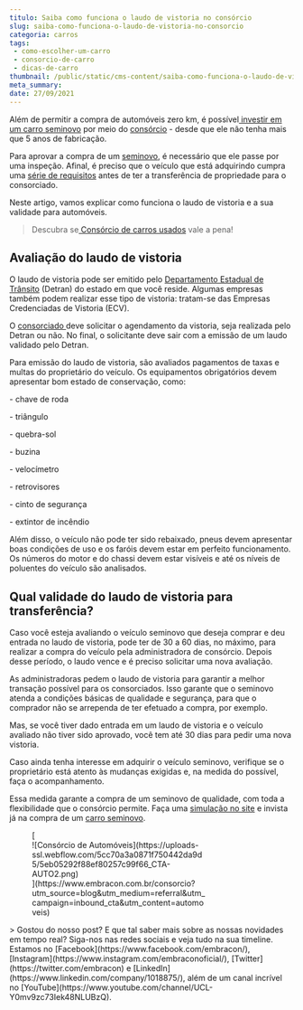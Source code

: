 ```yaml
---
titulo: Saiba como funciona o laudo de vistoria no consórcio
slug: saiba-como-funciona-o-laudo-de-vistoria-no-consorcio
categoria: carros
tags:
 - como-escolher-um-carro
 - consorcio-de-carro
 - dicas-de-carro
thumbnail: /public/static/cms-content/saiba-como-funciona-o-laudo-de-vistoria-no-consorcio.png
meta_summary: 
date: 27/09/2021
---
```

Além de permitir a compra de automóveis zero km, é possível[ investir em um carro seminovo](https://www.embracon.com.br/blog/carro-seminovo-guia-completo-para-comprar) por meio do [consórcio](https://www.embracon.com.br/conhecaoconsorcio/o-que-e-consorcio) - desde que ele não tenha mais que 5 anos de fabricação.

Para aprovar a compra de um [seminovo](https://www.embracon.com.br/blog/carro-zero-ou-seminovo), é necessário que ele passe por uma inspeção. Afinal, é preciso que o veículo que está adquirindo cumpra uma [série de requisitos](https://www.embracon.com.br/blog/carro-seminovo-guia-completo-para-comprar) antes de ter a transferência de propriedade para o consorciado.

Neste artigo, vamos explicar como funciona o laudo de vistoria e a sua validade para automóveis.

> Descubra se[ Consórcio de carros usados](https://www.embracon.com.br/blog/consorcio-de-carros-usados-vale-a-pena) vale a pena!

Avaliação do laudo de vistoria
------------------------------

O laudo de vistoria pode ser emitido pelo [Departamento Estadual de Trânsito](https://www.detran.sp.gov.br/wps/portal/portaldetran/cidadao/veiculos/fichaservico/debitosrestricoes) (Detran) do estado em que você reside. Algumas empresas também podem realizar esse tipo de vistoria: tratam-se das Empresas Credenciadas de Vistoria (ECV).

O [consorciado ](https://www.embracon.com.br/conhecaoconsorcio/quem-sao-os-consorciados)deve solicitar o agendamento da vistoria, seja realizada pelo Detran ou não. No final, o solicitante deve sair com a emissão de um laudo validado pelo Detran.

Para emissão do laudo de vistoria, são avaliados pagamentos de taxas e multas do proprietário do veículo. Os equipamentos obrigatórios devem apresentar bom estado de conservação, como:

\- chave de roda

\- triângulo

\- quebra-sol

\- buzina

\- velocímetro

\- retrovisores

\- cinto de segurança

\- extintor de incêndio

Além disso, o veículo não pode ter sido rebaixado, pneus devem apresentar boas condições de uso e os faróis devem estar em perfeito funcionamento. Os números do motor e do chassi devem estar visíveis e até os níveis de poluentes do veículo são analisados.

Qual validade do laudo de vistoria para transferência?
------------------------------------------------------

Caso você esteja avaliando o veículo seminovo que deseja comprar e deu entrada no laudo de vistoria, pode ter de 30 a 60 dias, no máximo, para realizar a compra do veículo pela administradora de consórcio. Depois desse período, o laudo vence e é preciso solicitar uma nova avaliação.

As administradoras pedem o laudo de vistoria para garantir a melhor transação possível para os consorciados. Isso garante que o seminovo atenda a condições básicas de qualidade e segurança, para que o comprador não se arrependa de ter efetuado a compra, por exemplo.

Mas, se você tiver dado entrada em um laudo de vistoria e o veículo avaliado não tiver sido aprovado, você tem até 30 dias para pedir uma nova vistoria.

Caso ainda tenha interesse em adquirir o veículo seminovo, verifique se o proprietário está atento às mudanças exigidas e, na medida do possível, faça o acompanhamento.

Essa medida garante a compra de um seminovo de qualidade, com toda a flexibilidade que o consórcio permite. Faça uma [simulação no site](https://www.embracon.com.br/) e invista já na compra de um [carro seminovo](https://www.embracon.com.br/blog/comprar-carro-usado-com-a-carta-de-credito-do-consorcio).

<figure class="w-richtext-figure-type-image w-richtext-align-center" style="max-width:310px">[<div>![Consórcio de Automóveis](https://uploads-ssl.webflow.com/5cc70a3a0871f750442da9d5/5eb05292f88ef80257c99f66_CTA-AUTO2.png)</div>](https://www.embracon.com.br/consorcio?utm_source=blog&utm_medium=referral&utm_campaign=inbound_cta&utm_content=automoveis)</figure>> Gostou do nosso post? E que tal saber mais sobre as nossas novidades em tempo real? Siga-nos nas redes sociais e veja tudo na sua timeline. Estamos no [Facebook](https://www.facebook.com/embracon/), [Instagram](https://www.instagram.com/embraconoficial/), [Twitter](https://twitter.com/embracon) e [LinkedIn](https://www.linkedin.com/company/1018875/), além de um canal incrível no [YouTube](https://www.youtube.com/channel/UCL-Y0mv9zc73Iek48NLUBzQ).

